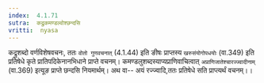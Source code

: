```yaml
---
index:  4.1.71
sutra:  कद्रुकमण्डल्वोश्छन्दसि
vritti:  nyasa
---
```


कद्रुशब्दो वर्णविशेषवचनः, ततः `वोतो गुणवचनात्` (4.1.44) इति ङीषः प्राप्तस्य `खरुसंयोगोपधयोः` (वा.349) इति प्रतिषेधे कृते प्रातिपदिकेनानभिधाने प्राप्ते वचनम्। कमण्डलुशब्दस्याप्यप्राणिवाचित्वात् `अप्राणिजातेश्चारज्ज्वादीनाम्` (वा.369) इत्यूङ प्राप्ते छन्दसि नियमार्थम्। अथ वा-- अयं रज्ज्वादि,ततः प्रतिषेधे सति प्राप्त्यर्थं वचनम्।।


